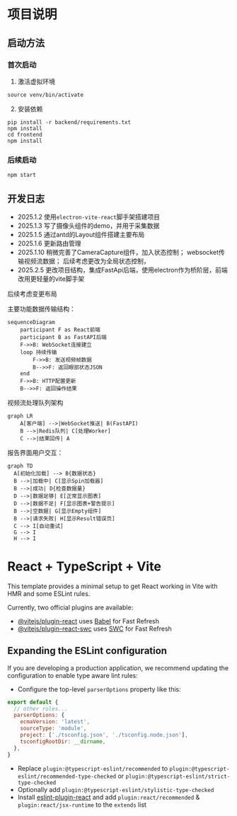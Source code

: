 # 项目说明
## 启动方法
### 首次启动
1. 激活虚拟环境
```
source venv/bin/activate
```
2. 安装依赖
```
pip install -r backend/requirements.txt
npm install
cd frontend
npm install
```
### 后续启动
```
npm start
```

## 开发日志
- 2025.1.2
使用```electron-vite-react```脚手架搭建项目
- 2025.1.3
写了摄像头组件的demo，并用于采集数据
- 2025.1.5
通过antd的Layout组件搭建主要布局
- 2025.1.6
更新路由管理
- 2025.1.10
稍微完善了CameraCapture组件，加入状态控制；
websocket传输视频流数据；
后续考虑更改为全局状态控制，
- 2025.2.5
更改项目结构，集成FastApi后端，使用electron作为桥阶层，前端改用更轻量的vite脚手架

后续考虑变更布局


主要功能数据传输结构：
```mermaid
sequenceDiagram
    participant F as React前端
    participant B as FastAPI后端
    F->>B: WebSocket连接建立
    loop 持续传输
        F->>B: 发送视频帧数据
        B-->>F: 返回眼部状态JSON
    end
    F->>B: HTTP配置更新
    B-->>F: 返回操作结果
```


视频流处理队列架构
```mermaid
graph LR
    A[客户端] -->|WebSocket推送| B(FastAPI)
    B -->|Redis队列| C[处理Worker]
    C -->|结果回传| A
```

报告界面用户交互：

```mermaid
graph TD
  A[初始化加载] --> B{数据状态}
  B -->|加载中| C[显示Spin加载器]
  B -->|成功| D{检查数据量}
  D -->|数据足够| E[正常显示图表]
  D -->|数据不足| F[显示图表+警告提示]
  B -->|空数据| G[显示Empty组件]
  B -->|请求失败| H[显示Result错误页]
  C --> I[自动重试]
  G --> I
  H --> I
```
# React + TypeScript + Vite

This template provides a minimal setup to get React working in Vite with HMR and some ESLint rules.

Currently, two official plugins are available:

- [@vitejs/plugin-react](https://github.com/vitejs/vite-plugin-react/blob/main/packages/plugin-react/README.md) uses [Babel](https://babeljs.io/) for Fast Refresh
- [@vitejs/plugin-react-swc](https://github.com/vitejs/vite-plugin-react-swc) uses [SWC](https://swc.rs/) for Fast Refresh

## Expanding the ESLint configuration

If you are developing a production application, we recommend updating the configuration to enable type aware lint rules:

- Configure the top-level `parserOptions` property like this:

```js
export default {
  // other rules...
  parserOptions: {
    ecmaVersion: 'latest',
    sourceType: 'module',
    project: ['./tsconfig.json', './tsconfig.node.json'],
    tsconfigRootDir: __dirname,
  },
}
```

- Replace `plugin:@typescript-eslint/recommended` to `plugin:@typescript-eslint/recommended-type-checked` or `plugin:@typescript-eslint/strict-type-checked`
- Optionally add `plugin:@typescript-eslint/stylistic-type-checked`
- Install [eslint-plugin-react](https://github.com/jsx-eslint/eslint-plugin-react) and add `plugin:react/recommended` & `plugin:react/jsx-runtime` to the `extends` list
